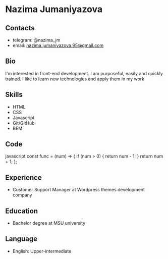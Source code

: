 # Nazima Jumaniyazova

## Contacts
* telegram: @nazima_jm
* email: nazima.jumaniyazova.95@gmail.com

## Bio
I'm interested in front-end development. I am purposeful, easily and quickly trained. I like to learn new technologies and apply them in my work
## Skills
* HTML
* CSS
* Javascript
* Git/GitHub
* BEM

## Code
javascript
const func = (num) => {
  if (num > 0) {
    return num - 1;
  }
  return num + 1;
};

## Experience
* Customer Support Manager at Wordpress themes development company

## Education
* Bachelor degree at MSU university

## Language
* English: Upper-intermediate